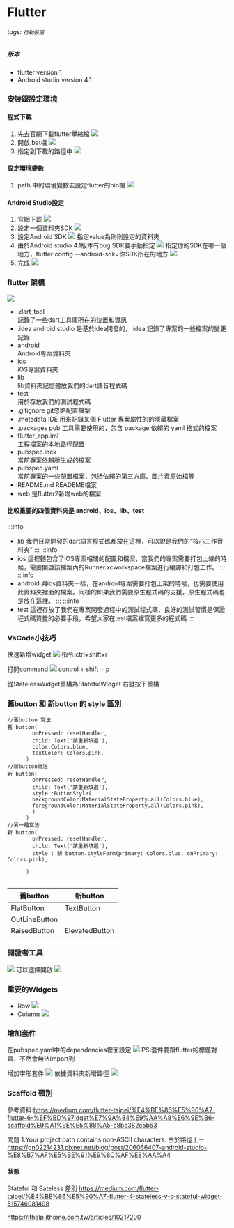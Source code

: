 Flutter
===
###### tags: `行動裝置`
##### 版本
* flutter version 1 
* Android studio version 4.1
### 安裝跟設定環境

#### 程式下載
1. 先去官網下載flutter壓縮檔
![](https://i.imgur.com/j37BCs6.png)
2. 開啟.bat檔
![](https://i.imgur.com/DihxGYZ.png)
3. 指定到下載的路徑中
![](https://i.imgur.com/606Ur5V.png)
#### 設定環境變數
1. path 中的環境變數去設定flutter的bin檔
![](https://i.imgur.com/qFFM987.png)

#### Android Studio設定
1. 官網下載
![](https://i.imgur.com/go6uk8R.png)
2. 設定一個資料夾SDK
![](https://i.imgur.com/CPI6kes.png)
3. 設定Android SDK
![](https://i.imgur.com/0lGH6D9.png)
指定value為剛剛設定的資料夾
4. 由於Android studio 4.1版本有bug SDK要手動指定
![](https://i.imgur.com/kWIZGAD.png)
指定你的SDK在哪一個地方，flutter config --android-sdk=你SDK所在的地方
![](https://i.imgur.com/tcj4f5b.png)
5. 完成
![](https://i.imgur.com/xer5Aio.png)

### flutter 架構
![](https://i.imgur.com/mv3ErJQ.png)
* .dart_tool	
記錄了一些dart工具庫所在的位置和資訊
* .idea	
android studio 是基於idea開發的，.idea 記錄了專案的一些檔案的變更記錄
* android	
Android專案資料夾
* ios	
iOS專案資料夾
* lib	
lib資料夾記憶體放我們的dart語音程式碼
* test	
用於存放我們的測試程式碼
* .gitignore
git忽略配置檔案
* .metadata	
IDE 用來記錄某個 Flutter 專案屬性的的隱藏檔案
* .packages	
pub 工具需要使用的，包含 package 依賴的 yaml 格式的檔案
* flutter_app.iml	
工程檔案的本地路徑配置
* pubspec.lock	
當前專案依賴所生成的檔案
* pubspec.yaml	
當前專案的一些配置檔案，包括依賴的第三方庫、圖片資原始檔等
* README.md	
READEME檔案
* web 
是flutter2新增web的檔案
#### 比較重要的四個資料夾是 android、ios、lib、test
:::info
* lib
我們日常開發的dart語言程式碼都放在這裡，可以說是我們的“核心工作資料夾”
:::
:::info
* ios
這裡麵包含了iOS專案相關的配置和檔案，當我們的專案需要打包上線的時候，需要開啟該檔案內的Runner.xcworkspace檔案進行編譯和打包工作。
:::
:::info
* android
與ios資料夾一樣，在android專案需要打包上架的時候，也需要使用此資料夾裡面的檔案。同樣的如果我們需要原生程式碼的支援，原生程式碼也是放在這裡。
:::
:::info
* test
這裡存放了我們在專案開發過程中的測試程式碼，良好的測試習慣是保證程式碼質量的必要手段，希望大家在test檔案裡寫更多的程式碼
:::

### VsCode小技巧
快速新增widget
![](https://i.imgur.com/d4QuREr.png)
指令:ctrl+shift+r

打開command
![](https://i.imgur.com/jq6wBHo.png)
control + shift + p

從StatelessWidget重構為StatefulWidget
右鍵按下重構


### 舊button 和 新button 的 style 區別
```java=
//舊button 寫法
舊 button(
        onPressed: resetHandler,
        child: Text('請重新填選'),                       
        color:Colors.blue,
        textColor: Colors.pink,
      )
//新button寫法
新 button(
        onPressed: resetHandler,
        child: Text('請重新填選'),           
        style :ButtonStyle(
        backgroundColor:MaterialStateProperty.all(Colors.blue),
        foregroundColor:MaterialStateProperty.all(Colors.pink),
        )
      )
//另一種寫法
新 button(
        onPressed: resetHandler,
        child: Text('請重新填選'),           
        style : 新 button.styleForm(primary: Colors.blue, onPrimary: Colors.pink),
        
      )  
          
```


| 舊button     | 新button       |
| ------------ | -------------- |
| FlatButton   | TextButton     |
| OutLineButton|                |
| RaisedButton | ElevatedButton |

### 開發者工具
![](https://i.imgur.com/8osLUiR.png)
可以選擇開啟
![](https://i.imgur.com/4jZYfd6.png)


### 重要的Widgets
* Row
![](https://i.imgur.com/YtoRicq.png)
* Column
![](https://i.imgur.com/pcWGodt.png)

### 增加套件
在pubspec.yaml中的dependencies裡面設定
![](https://i.imgur.com/VP9kaAM.png)
PS:套件要跟flutter的標題對齊，不然會無法import到

增加字形套件
![](https://i.imgur.com/DQggQwH.png)
依據資料夾新增路徑
![](https://i.imgur.com/Cvq4C74.png)


### Scaffold 類別
參考資料:https://medium.com/flutter-taipei/%E4%BE%86%E5%90%A7-flutter-6-%EF%BD%97idget%E7%9A%84%E9%AA%A8%E6%9E%B6-scaffold%E9%A1%9E%E5%88%A5-c8bc382c5b53

問題
1.Your project path contains non-ASCII characters.
由於路徑上ㄧ
https://gn02214231.pixnet.net/blog/post/206066407-android-studio-%E8%B7%AF%E5%BE%91%E9%8C%AF%E8%AA%A4

#### 狀態

Stateful 和 Sateless 差別
https://medium.com/flutter-taipei/%E4%BE%86%E5%90%A7-flutter-4-stateless-v-s-stateful-widget-515746081498

https://ithelp.ithome.com.tw/articles/10217200


